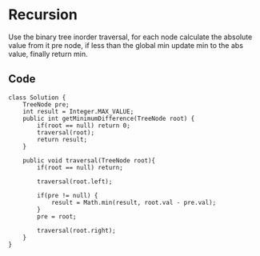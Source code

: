 # Recursion
Use the binary tree inorder traversal, for each node calculate the absolute value from it pre node, if less than the global min update min to the abs value, 
finally return min.
## Code
~~~
class Solution {
    TreeNode pre;
    int result = Integer.MAX_VALUE;
    public int getMinimumDifference(TreeNode root) {
        if(root == null) return 0;
        traversal(root);
        return result;
    }

    public void traversal(TreeNode root){
        if(root == null) return;

        traversal(root.left);

        if(pre != null) {
            result = Math.min(result, root.val - pre.val);
        }
        pre = root;

        traversal(root.right);
    }
}
~~~
